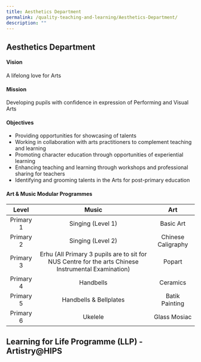 ```yaml
---
title: Aesthetics Department
permalink: /quality-teaching-and-learning/Aesthetics-Department/
description: ""
---
```

## Aesthetics Department 

#### Vision


A lifelong love for Arts

#### Mission


Developing pupils with confidence in expression of Performing and Visual Arts

#### Objectives


*   Providing opportunities for showcasing of talents
*   Working in collaboration with arts practitioners to complement teaching and learning
*   Promoting character education through opportunities of experiential learning
*   Enhancing teaching and learning through workshops and professional sharing for teachers
*   Identifying and grooming talents in the Arts for post-primary education

#### Art & Music Modular Programmes

|    Level   |                                                Music                                                |         Art        |
|:----------:|:---------------------------------------------------------------------------------------------------:|:------------------:|
|  Primary 1 | Singing (Level 1)                                                                                   | Basic Art          |
|  Primary 2 | Singing (Level 2)                                                                                   | Chinese Caligraphy |
| Primary 3  | Erhu (All Primary 3 pupils are to sit for NUS Centre for the arts Chinese Instrumental Examination) | Popart             |
|  Primary 4 | Handbells                                                                                           | Ceramics           |
|  Primary 5 | Handbells & Bellplates                                                                              | Batik Painting     |
|  Primary 6 | Ukelele                                                                                             | Glass Mosiac       |

Learning for Life Programme (LLP) - Artistry@HIPS
-------------------------------------------------